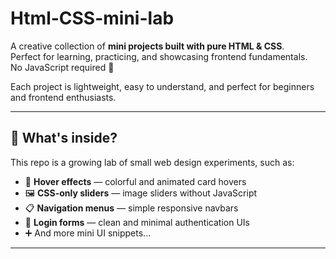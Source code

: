 # Html-CSS-mini-lab

A creative collection of **mini projects built with pure HTML & CSS**.  
Perfect for learning, practicing, and showcasing frontend fundamentals.  
No JavaScript required 🚀  

Each project is lightweight, easy to understand, and perfect for beginners and frontend enthusiasts.  

----

## 🌟 What's inside?
This repo is a growing lab of small web design experiments, such as:
- 🎨 **Hover effects** — colorful and animated card hovers
- 🖼️ **CSS-only sliders** — image sliders without JavaScript
- 📋 **Navigation menus** — simple responsive navbars
- 🔐 **Login forms** — clean and minimal authentication UIs
- ➕ And more mini UI snippets...

----
